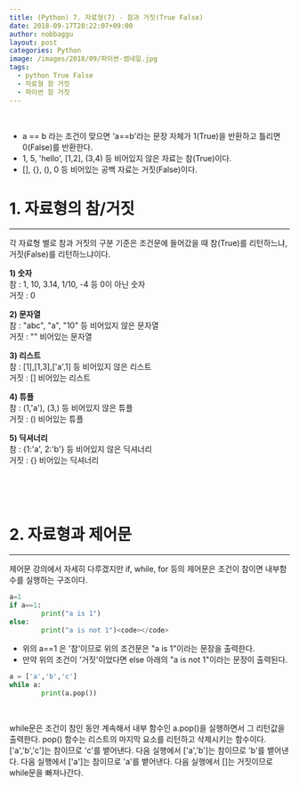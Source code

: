 ```yaml
---
title: (Python) 7. 자료형(7) - 참과 거짓(True False)
date: 2018-09-17T20:22:07+09:00
author: nobbaggu
layout: post
categories: Python
image: /images/2018/09/파이썬-썸네일.jpg
tags:
  - python True False
  - 자료형 참 거짓
  - 파이썬 참 거짓
---
```

&nbsp;

  * a == b 라는 조건이 맞으면 'a==b'라는 문장 자체가 1(True)을 반환하고 틀리면 0(False)를 반환한다.
  * 1, 5, 'hello', [1,2], (3,4) 등 비어있지 않은 자료는 참(True)이다.
  * [], {}, (), 0 등 비어있는 공백 자료는 거짓(False)이다.

# 1. 자료형의 참/거짓

* * *

각 자료형 별로 참과 거짓의 구분 기준은 조건문에 들어갔을 때 참(True)를 리턴하느냐, 거짓(False)를 리턴하느냐이다.

**1) 숫자**  
참 : 1, 10, 3.14, 1/10, -4 등 0이 아닌 숫자  
거짓 : 0

**2) 문자열**  
참 : "abc", "a", "10" 등 비어있지 않은 문자열  
거짓 : "" 비어있는 문자열

**3) 리스트**  
참 : [1],[1,3],['a',1] 등 비어있지 않은 리스트  
거짓 : [] 비어있는 리스트

**4) 튜플**  
참 : (1,'a'), (3,) 등 비어있지 않은 튜플  
거짓 : () 비어있는 튜플

**5) 딕셔너리**  
참 : {1:'a', 2:'b'} 등 비어있지 않은 딕셔너리  
거짓 : {} 비어있는 딕셔너리

&nbsp;

&nbsp;

# 2. 자료형과 제어문

* * *

제어문 강의에서 자세히 다루겠지만 if, while, for 등의 제어문은 조건이 참이면 내부함수를 실행하는 구조이다.  


~~~ python
a=1
if a==1:
        print("a is 1")
else:
        print("a is not 1")<code></code>
~~~

  * 위의 a==1 은 '참'이므로 위의 조건문은 "a is 1"이라는 문장을 출력한다.
  * 만약 위의 조건이 '거짓'이었다면 else 아래의 "a is not 1"이라는 문장이 출력된다.



~~~ python
a = ['a','b','c']
while a:
        print(a.pop())
~~~

&nbsp;

while문은 조건이 참인 동안 계속해서 내부 함수인 a.pop()을 실행하면서 그 리턴값을 출력한다. pop() 함수는 리스트의 마지막 요소를 리턴하고 삭제시키는 함수이다. ['a','b','c']는 참이므로 'c'를 뱉어낸다. 다음 실행에서 ['a','b']는 참이므로 'b'를 뱉어낸다. 다음 실행에서 ['a']는 참이므로 'a'를 뱉어낸다. 다음 실행에서 []는 거짓이므로 while문을 빠져나간다.